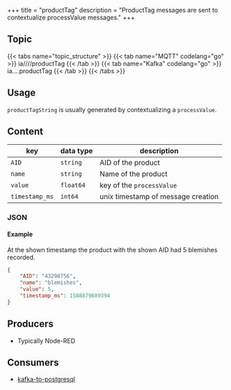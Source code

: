 +++
title = "productTag"
description = "ProductTag messages are sent to contextualize processValue messages."
+++

## Topic

{{< tabs name="topic_structure" >}}
{{< tab name="MQTT" codelang="go" >}}
ia/<customerID>/<location>/<AssetID>/productTag
{{< /tab >}}
{{< tab name="Kafka" codelang="go" >}}
ia.<customerID>.<location>.<AssetID>.productTag
{{< /tab >}}
{{< /tabs >}}

## Usage

`productTagString` is usually generated by contextualizing a `processValue`.

## Content

| key            | data type | description                        |
|----------------|-----------|------------------------------------|
| `AID`          | `string`  | AID of the product                 |
| `name`         | `string`  | Name of the product                |
| `value`        | `float64` | key of the `processValue`          |
| `timestamp_ms` | `int64`   | unix timestamp of message creation |


### JSON

#### Example


At the shown timestamp the product with the shown AID had 5 blemishes recorded.

```json
{
    "AID": "43298756", 
    "name": "blemishes",
    "value": 5, 
    "timestamp_ms": 1588879689394
}
```
<!---
#### Schema

```json
{
    "$schema": "http://json-schema.org/draft/2019-09/schema",
    "$id": "https://learn.umh.app/content/docs/architecture/datamodel/messages/scrapCount.json",
    "type": "object",
    "default": {},
    "title": "Root Schema",
    "required": [
        "product_id",
        "time_per_unit_in_seconds"
    ],
    "properties": {
        "product_id": {
          "type": "string",
          "default": "",
          "title": "The product id to be produced"
        },
        "time_per_unit_in_seconds": {
          "type": "number",
          "default": 0.0,
          "minimum": 0,
          "title": "The time it takes to produce one unit of the product"
        }
    },
    "examples": [
        {
            "product_id": "Beierlinger 30x15",
            "time_per_unit_in_seconds": "0.2"
        },
        {
            "product_id": "Test product",
            "time_per_unit_in_seconds": "10"
        }
    ]
}
```
-->

## Producers

- Typically Node-RED

## Consumers

- [kafka-to-postgresql](/docs/architecture/microservices/core/kafka-to-postgresql)
